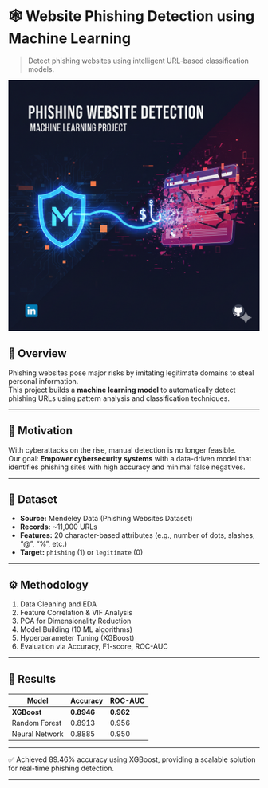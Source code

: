 # 🕸️ Website Phishing Detection using Machine Learning
> Detect phishing websites using intelligent URL-based classification models.

![Website Phishing Detection](https://raw.githubusercontent.com/HarshadKamble77/My-Projects/main/Website-Phishing-Detection/Asset/image.png)


## 📘 Overview
Phishing websites pose major risks by imitating legitimate domains to steal personal information.  
This project builds a **machine learning model** to automatically detect phishing URLs using pattern analysis and classification techniques.

---

## 🧠 Motivation
With cyberattacks on the rise, manual detection is no longer feasible.  
Our goal: **Empower cybersecurity systems** with a data-driven model that identifies phishing sites with high accuracy and minimal false negatives.

---

## 📂 Dataset
- **Source:** Mendeley Data (Phishing Websites Dataset)
- **Records:** ~11,000 URLs
- **Features:** 20 character-based attributes (e.g., number of dots, slashes, “@”, “%”, etc.)
- **Target:** `phishing` (1) or `legitimate` (0)

---

## ⚙️ Methodology
1. Data Cleaning and EDA  
2. Feature Correlation & VIF Analysis  
3. PCA for Dimensionality Reduction  
4. Model Building (10 ML algorithms)  
5. Hyperparameter Tuning (XGBoost)  
6. Evaluation via Accuracy, F1-score, ROC-AUC  

---

## 🧾 Results
| Model | Accuracy | ROC-AUC |
|--------|-----------|----------|
| **XGBoost** | **0.8946** | **0.962** |
| Random Forest | 0.8913 | 0.956 |
| Neural Network | 0.8885 | 0.950 |


---

✅ Achieved 89.46% accuracy using XGBoost, providing a scalable solution for real-time phishing detection.

---
